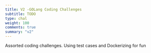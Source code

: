 ```yaml
---
title: V2 -GOLang Coding Challenges
subtitle: TODO
type: chal
weight: 100
comments: true
summary: "v2"
---
```

Assorted coding challenges.  Using test cases and Dockerizing for fun

